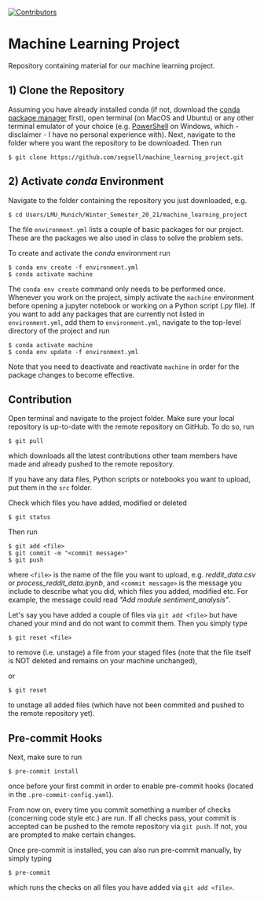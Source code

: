 [![Contributors][contributors-badge]][contributors-url]

# Machine Learning Project
Repository containing material for our machine learning project. 

## 1) Clone the Repository
Assuming you have already installed conda (if not, download the [conda package manager](https://docs.conda.io/en/latest/) first), 
open terminal (on MacOS and Ubuntu) or any other terminal emulator of your choice (e.g. [PowerShell](https://docs.microsoft.com/en-us/powershell/) on Windows, which - disclaimer - I have no personal experience with). Next, navigate to the folder where you want the repository to be downloaded. Then run

```console
$ git clone https://github.com/segsell/machine_learning_project.git
```


## 2) Activate *conda* Environment
Navigate to the folder containing the repository you just downloaded, e.g.

```console
$ cd Users/LMU_Munich/Winter_Semester_20_21/machine_learning_project
```

The file ``environment.yml`` lists a couple of basic packages for our project. 
These are the packages we also used in class to solve the problem sets.

To create and activate the *conda* environment run

```console
$ conda env create -f environment.yml
$ conda activate machine
```

The ```conda env create``` command only needs to be performed once. Whenever you work on the project, simply activate 
the ```machine``` environment before opening a jupyter notebook or working on a Python script (*.py* file). 
If you want to add any packages that are currently not listed in ``environment.yml``, add them to ``environment.yml``, navigate to the top-level directory of the project and run

```console
$ conda activate machine
$ conda env update -f environment.yml
```

Note that you need to deactivate and reactivate ```machine``` in order for the package changes to become effective.


## Contribution
Open terminal and navigate to the project folder. 
Make sure your local repository is up-to-date with the remote repository on GitHub. 
To do so, run

```console
$ git pull
```

which downloads all the latest contributions other team members have made and already pushed to the remote repository.


If you have any data files, Python scripts or notebooks you want to upload, put them in the ```src``` folder.

Check which files you have added, modified or deleted

```console
$ git status
```

Then run

```console
$ git add <file>
$ git commit -m "<commit message>"
$ git push 
```

where ```<file>``` is the name of the file you want to upload, e.g. *reddit_data.csv* or *process_reddit_data.ipynb*,
and ```<commit message>``` is the message you include to describe what you did, which files you added, modified etc. 
For example, the message could read *"Add module sentiment_analysis"*.

Let's say you have added a couple of files via ```git add <file>``` but have chaned your mind and do not want to commit them.
Then you simply type 

```console
$ git reset <file>
```
to remove (i.e. unstage) a file from your staged files (note that the file itself is NOT deleted and remains on your machine unchanged),

or

```console
$ git reset
```

to unstage all added files (which have not been commited and pushed to the remote repository yet).


## Pre-commit Hooks
Next, make sure to run 

```console
$ pre-commit install
```

once before your first commit in order to enable pre-commit hooks (located in the ```.pre-commit-config.yaml```).

From now on, every time you commit something a number of checks (concerning code style etc.) are run. 
If all checks pass, your commit is accepted can be pushed to the remote repository via ```git push```.
If not, you are prompted to make certain changes.

Once pre-commit is installed, you can also run pre-commit manually, by simply typing
```console
$ pre-commit
```

which runs the checks on all files you have added via ```git add <file>```.



[contributors-badge]: https://img.shields.io/github/contributors/segsell/machine_learning_project
[contributors-url]: https://github.com/segsell/machine_learning_project/graphs/contributors
